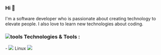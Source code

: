 <h3>Hi 👋</h3>

<p>I'm a software developer who is passionate about creating technology to elevate people.
  I also love to learn new technologies about coding.</p>
  
<h3><img src="https://user-images.githubusercontent.com/60432310/139060900-4fe39c5b-5f72-4d9d-a42a-b3447144d8e3.png" alt="tools">
  Technologies & Tools :</h3>
  - <img src="https://user-images.githubusercontent.com/60432310/139064668-e3ace7ca-e3c2-4df3-8799-14ae8b667c39.png" style="display:inline;"> Linux
  <img src="https://user-images.githubusercontent.com/60432310/139064268-0b293d5b-241f-42c8-8aa3-413238bf8ea7.png">







<!--
**4hl3mMhi/4hl3mMhi** is a ✨ _special_ ✨ repository because its `README.md` (this file) appears on your GitHub profile.

Here are some ideas to get you started:

- 🔭 I’m currently working on ...
- 🌱 I’m currently learning ...
- 👯 I’m looking to collaborate on ...
- 🤔 I’m looking for help with ...
- 💬 Ask me about ...
- 📫 How to reach me: ...
- 😄 Pronouns: ...
- ⚡ Fun fact: ...
-->
